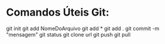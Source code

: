 # Comandos Úteis Git:

git init
git add NomeDoArquivo
git add *
git add .
git commit -m "mensagem"
git status
git clone url
git push
git pull